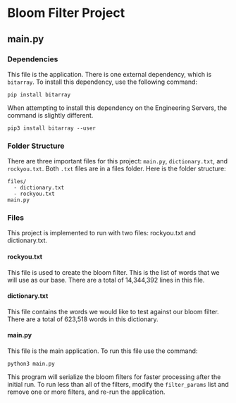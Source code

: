 # Bloom Filter Project

## main.py

### Dependencies
This file is the application. There is one external dependency, which is `bitarray`. To install this dependency, use the following command: 

```
pip install bitarray
```

When attempting to install this dependency on the Engineering Servers, the command is slightly different.

```
pip3 install bitarray --user
```
### Folder Structure

There are three important files for this project: `main.py`, `dictionary.txt`, and `rockyou.txt`. Both `.txt` files are in a files folder. Here is the folder structure:

```
files/
  - dictionary.txt
  - rockyou.txt
main.py
```

### Files

This project is implemented to run with two files: rockyou.txt and dictionary.txt.

#### rockyou.txt

This file is used to create the bloom filter. This is the list of words that we will use as our base. There are a total of 14,344,392 lines in this file.

#### dictionary.txt

This file contains the words we would like to test against our bloom filter. There are a total of 623,518 words in this dictionary.

#### main.py

This file is the main application. To run this file use the command: 

```
python3 main.py
```

This program will serialize the bloom filters for faster processing after the initial run. To run less than all of the filters, modify the `filter_params` list and remove one or more filters, and re-run the application.
